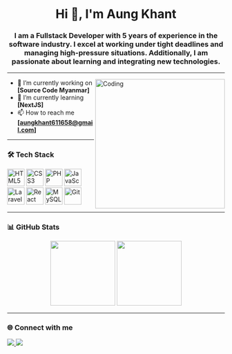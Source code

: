 <h1 align="center">Hi 👋, I'm Aung Khant</h1>
<h3 align="center">I am a Fullstack Developer with 5 years of experience in the software industry. I excel at working under tight deadlines and managing high-pressure situations. Additionally, I am passionate about learning and integrating new technologies.</h3>

---

<img align="right" alt="Coding" width="300" src="https://media.giphy.com/media/qgQUggAC3Pfv687qPC/giphy.gif" />

- 🔭 I’m currently working on **[Source Code Myanmar]**
- 🌱 I’m currently learning **[NextJS]**
- 📫 How to reach me **[aungkhant611658@gmail.com]**

---

### 🛠️ Tech Stack

<div align="left">
  <img src="https://cdn.jsdelivr.net/gh/devicons/devicon/icons/html5/html5-original.svg" height="40" alt="HTML5"/>
  <img src="https://cdn.jsdelivr.net/gh/devicons/devicon/icons/css3/css3-original.svg" height="40" alt="CSS3"/>
  <img src="https://cdn.jsdelivr.net/gh/devicons/devicon/icons/php/php-original.svg" height="40" alt="PHP"/>
  <img src="https://cdn.jsdelivr.net/gh/devicons/devicon/icons/javascript/javascript-original.svg" height="40" alt="JavaScript"/>
  <img src="https://www.svgrepo.com/show/303379/laravel-logo.svg" height="40" alt="Laravel"/>
  <img src="https://cdn.jsdelivr.net/gh/devicons/devicon/icons/react/react-original.svg" height="40" alt="React"/>
  <img src="https://cdn.jsdelivr.net/gh/devicons/devicon/icons/mysql/mysql-original.svg" height="40" alt="MySQL"/>
  <img src="https://cdn.jsdelivr.net/gh/devicons/devicon/icons/git/git-original.svg" height="40" alt="Git"/>
</div>

---

### 📊 GitHub Stats

<div align="center">
  <img src="https://github-readme-stats.vercel.app/api?username=aungkhant611658&show_icons=true&theme=radical" height="150" />
  <img src="https://github-readme-stats.vercel.app/api/top-langs/?username=aungkhant611658&layout=compact&theme=radical" height="150" />
</div>

---

### 🌐 Connect with me

<p align="left">
  <a href="https://www.linkedin.com/in/aung-khant-843b2a197/" target="_blank">
    <img src="https://img.shields.io/badge/LinkedIn-blue?style=for-the-badge&logo=linkedin" />
  </a>
  <a href="mailto:aungkhant611658@gmail.com">
    <img src="https://img.shields.io/badge/Gmail-red?style=for-the-badge&logo=gmail&logoColor=white" />
  </a>
</p>

